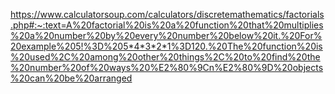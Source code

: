 https://www.calculatorsoup.com/calculators/discretemathematics/factorials.php#:~:text=A%20factorial%20is%20a%20function%20that%20multiplies%20a%20number%20by%20every%20number%20below%20it.%20For%20example%205!%3D%205*4*3*2*1%3D120.%20The%20function%20is%20used%2C%20among%20other%20things%2C%20to%20find%20the%20number%20of%20ways%20%E2%80%9Cn%E2%80%9D%20objects%20can%20be%20arranged